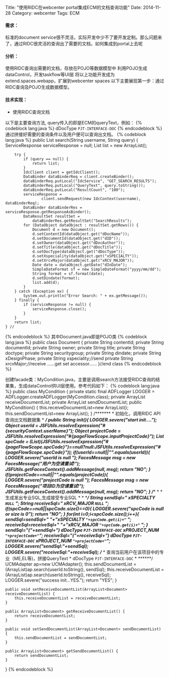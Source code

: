 Title: "使用RIDC在webcenter portal集成ECM的文档查询功能"
Date: 2014-11-28
Category: webcenter
Tags: ECM

#### <i class="icon-file"></i>   需求：

标准的document service很不灵活，实际开发中少不了要开发定制。那么问题来了，通过RIDC很灵活的查询出了需要的文档，如何集成到portal上去呢

#### <i class="icon-folder-open"></i> 分析：

使用RIDC查询出需要的文档，存放在POJO等数据模型中
利用POJO生成dataControl，开发taskflow等UI层
将以上功能开发成为extend.spaces.webapp，扩展到webcenter spaces
以下主要展现第一步：通过RIDC查询及POJO生成数据模型。

#### <i class="icon-pencil"></i> 技术实现：

- 使用RIDC查询文档

以下是主要查询方法, query传入的即是ECM的queryText，例如：
{% codeblock lang:java %}
dDocType <matches> `PJT-INTERFACE-DOC`
{% endcodeblock %}
通过拼接好需要的查询条件以及用户便可以查询出文档。
{% codeblock lang:java %}
	    public List<Document> search(String username, String query) {
        ServiceResponse serviceResponse = null;
        List<Document> list = new ArrayList<Document>();

        try {
            if (query == null) {
                return list;
            }
            IdcClient client = getIdcClient();
            DataBinder dataBinderReq = client.createBinder();
            dataBinderReq.putLocal("IdcService", "GET_SEARCH_RESULTS");
            dataBinderReq.putLocal("QueryText", query.toString());
            dataBinderReq.putLocal("ResultCount", "100");
            serviceResponse =
                    client.sendRequest(new IdcContext(username), dataBinderReq);
            DataBinder dataBinderRes = serviceResponse.getResponseAsBinder();
            DataResultSet resultSet =
                dataBinderRes.getResultSet("SearchResults");
            for (DataObject dataObject : resultSet.getRows()) {
                Document d = new Document();
                d.setContentId(dataObject.get("dDocName"));
                d.setDocumentId(dataObject.get("dID"));
                d.setOwner(dataObject.get("dDocAuthor"));
                d.setTitle(dataObject.get("dDocTitle"));
                d.setDocType(dataObject.get("dDocType"));
                d.setXspeciality(dataObject.get("xSPECIALTY"));
                d.setXrcvMajor(dataObject.get("xRCV_MAJOR"));
                Date date = dataObject.getDate("dInDate");
                SimpleDateFormat sf = new SimpleDateFormat("yyyy/mm/dd");
                String format = sf.format(date);
                d.setDindate(format);
                list.add(d);
            }
        } catch (Exception ex) {
            System.out.println("Error Search: " + ex.getMessage());
        } finally {
            if (serviceResponse != null) {
                serviceResponse.close();
            }
        }
        return list;
    } //
{% endcodeblock %}
其中Document.java即是POJO类
{% codeblock lang:java %}
public class Document {
    private String contentId;
    private String documentId;
    private String owner;
    private String title;
    private String doctype;
    private String securitygroup;
    private String dindate;
    private String xDesignPhase;
    private String xspeciality;//send
    private String xrcvMajor;//receive
	   ......get set accessor......
}//end class
{% endcodeblock %}

创建facade类：MyCondition.java，主要是调用search方法接受RIDC查询的结果集，生成dataControl供UI层使用。参考代码如下：
{% codeblock lang:java %}
public class MyCondition {
    private static final ADFLogger LOGGER = ADFLogger.createADFLogger(MyCondition.class);
    private ArrayList<Document> receiveDocumentList;
    private ArrayList<Document> sendDocumentList;
    public MyCondition() {
        this.receiveDocumentList=new ArrayList<Document>();
        this.sendDocumentList=new ArrayList<Document>();
    }
    /*******
     * 初始化，调用RIDC API查询出文档数据集
     * *****/
    public String init(){
        LOGGER.severe("start init....");
        Object userId = JSFUtils.resolveExpression("#{securityContext.userName}");
        Object projectCode = JSFUtils.resolveExpression("#{pageFlowScope.inputProjectCode}");
        List<String> spcCode = (List<String>)(JSFUtils.resolveExpression("#{pageFlowScope.spcCode}")==null?null:JSFUtils.resolveExpression("#{pageFlowScope.spcCode}"));
        if(userId==null||"".equals(userId)){
            LOGGER.severe("userId is null ");
            FacesMessage msg = new FacesMessage("用户为空请重试!");
            JSFUtils.getFacesContext().addMessage(null, msg);
            return "NO";
        }
        if(projectCode==null||"".equals(projectCode)){
            LOGGER.severe("projectCode is null ");
            FacesMessage msg = new FacesMessage("项目ID为空请重试!");
            JSFUtils.getFacesContext().addMessage(null, msg);
            return "NO";
        }
        /******
         * 
         * 生成发出专业SQL,生成接受专业SQL
         * 
         * ****/
        String sendSql=" xSPECIALTY <matches> `NULL` ";
        String receiveSql=" xRCV_MAJOR <matches> `NULL` ";
        if(spcCode==null||spcCode.size()==0){
            LOGGER.severe("spcCode is null or size is 0");
            return "NO";
        }
        for(int i=0;i<spcCode.size();i++){
            sendSql=sendSql+" <OR> "+"xSPECIALTY <matches> `"+spcCode.get(i)+"` ";
            receiveSql=receiveSql+" <OR> "+"xRCV_MAJOR <matches> `"+spcCode.get(i)+"` ";
        }
        sendSql="("+sendSql+") <AND> dDocType <matches> `PJT-INTERFACE-DOC` <AND> xPROJECT_NUM <starts> `"+projectCode+"`";
        receiveSql="("+receiveSql+") <AND> dDocType <matches> `PJT-INTERFACE-DOC` <AND> xPROJECT_NUM <starts> `"+projectCode+"`";
        LOGGER.severe("sendSql:"+sendSql);
        LOGGER.severe("receiveSql:"+receiveSql);
        /*** 
         * 查询当前用户在该项目中的专业（ME,EL等)，拼接QueryText
         * dDocType <matches> `PJT-INTERFACE-DOC`
         * ******/
        UCMAdapter ap=new UCMAdapter();
        this.sendDocumentList = (ArrayList<Document>)ap.search(userId.toString(), sendSql);
        this.receiveDocumentList = (ArrayList<Document>)ap.search(userId.toString(), receiveSql);
        LOGGER.severe("success init...YES.");
        return "YES";
    }
    
    public void setReceiveDocumentList(ArrayList<Document> receiveDocumentList) {
        this.receiveDocumentList = receiveDocumentList;
    }

    public ArrayList<Document> getReceiveDocumentList() {
        return receiveDocumentList;
    }

    public void setSendDocumentList(ArrayList<Document> sendDocumentList) {
        this.sendDocumentList = sendDocumentList;
    }

    public ArrayList<Document> getSendDocumentList() {
        return sendDocumentList;
    }
}
{% endcodeblock %}
